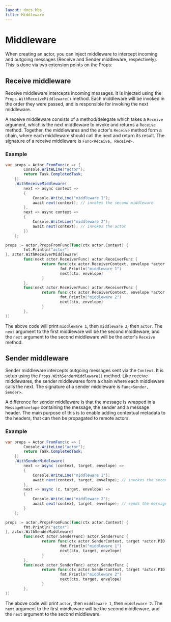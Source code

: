 ```yaml
---
layout: docs.hbs
title: Middleware
---
```


# Middleware

When creating an actor, you can inject middleware to intercept incoming and outgoing messages (Receive and Sender middleware, respectively). This is done via two extension points on the Props:

## Receive middleware

Receive middleware intercepts incoming messages. It is injected using the `Props.WithReceiveMiddleware()` method. Each middleware will be invoked in the order they were passed, and is responsible for invoking the next middleware.

A receive middleware consists of a method/delegate which takes a `Receive` argument, which is the next middleware to invoke and returns a `Receive` method. Together, the middlewares and the actor's `Receive` method form a chain, where each middleware should call the next and return its result. The signature of a receive middleware is `Func<Receive, Receive>`.

### Example

```csharp
var props = Actor.FromFunc(c => {
        Console.WriteLine("actor");
        return Task.CompletedTask;
    })
    .WithReceiveMiddleware(
        next => async context =>
        {
            Console.WriteLine("middleware 1");
            await next(context); // invokes the second middleware
        },
        next => async context =>
        {
            Console.WriteLine("middleware 2");
            await next(context); // invokes the actor
        })
    );

```

```go
props := actor.PropsFromFunc(func(ctx actor.Context) {
        fmt.Println("actor")
}, actor.WithReceiverMiddleware(
        func(next actor.ReceiverFunc) actor.ReceiverFunc {
                return func(ctx actor.ReceiverContext, envelope *actor.MessageEnvelope) {
                        fmt.Println("middleware 1")
                        next(ctx, envelope)
                }
        },
        func(next actor.ReceiverFunc) actor.ReceiverFunc {
                return func(ctx actor.ReceiverContext, envelope *actor.MessageEnvelope) {
                        fmt.Println("middleware 2")
                        next(ctx, envelope)
                }
        },
))
```

The above code will print `middleware 1`, then `middleware 2`, then `actor`. The `next` argument to the first middleware will be the second middleware, and the `next` argument to the second middleware will be the actor's `Receive` method.

## Sender middleware

Sender middleware intercepts outgoing messages sent via the `Context`. It is setup using the `Props.WithSenderMiddleware()` method. Like receive middlewares, the sender middlewares form a chain where each middleware calls the next. The signature of a sender middleware is `Func<Sender, Sender>`.

A difference for sender middleware is that the message is wrapped in a `MessageEnvelope` containing the message, the sender and a message header. The main purpose of this is to enable adding contextual metadata to the headers, that can then be propagated to remote actors.

### Example

```csharp
var props = Actor.FromFunc(c => {
        Console.WriteLine("actor");
        return Task.CompletedTask;
    })
    .WithSenderMiddleware(
        next => async (context, target, envelope) =>
        {
            Console.WriteLine("middleware 1");
            await next(context, target, envelope); // invokes the second middleware
        },
        next => async (c, target, envelope) =>
        {
            Console.WriteLine("middleware 2");
            await next(context, target, envelope); // sends the message to the target
        }
    );

```

```go
props := actor.PropsFromFunc(func(ctx actor.Context) {
        fmt.Println("actor")
}, actor.WithSenderMiddleware(
        func(next actor.SenderFunc) actor.SenderFunc {
                return func(ctx actor.SenderContext, target *actor.PID, envelope *actor.MessageEnvelope) {
                        fmt.Println("middleware 1")
                        next(ctx, target, envelope)
                }
        },
        func(next actor.SenderFunc) actor.SenderFunc {
                return func(ctx actor.SenderContext, target *actor.PID, envelope *actor.MessageEnvelope) {
                        fmt.Println("middleware 2")
                        next(ctx, target, envelope)
                }
        },
))
```

The above code will print `actor`, then `middleware 1`, then `middleware 2`. The `next` argument to the first middleware will be the second middleware, and the `next` argument to the second middleware.
